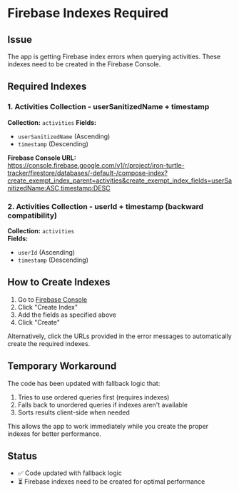 # Firebase Indexes Required

## Issue
The app is getting Firebase index errors when querying activities. These indexes need to be created in the Firebase Console.

## Required Indexes

### 1. Activities Collection - userSanitizedName + timestamp
**Collection:** `activities`
**Fields:**
- `userSanitizedName` (Ascending)
- `timestamp` (Descending)

**Firebase Console URL:**
https://console.firebase.google.com/v1/r/project/iron-turtle-tracker/firestore/databases/-default-/compose-index?create_exempt_index_parent=activities&create_exempt_index_fields=userSanitizedName:ASC,timestamp:DESC

### 2. Activities Collection - userId + timestamp (backward compatibility)
**Collection:** `activities`  
**Fields:**
- `userId` (Ascending)
- `timestamp` (Descending)

## How to Create Indexes

1. Go to [Firebase Console](https://console.firebase.google.com/project/iron-turtle-tracker/firestore/indexes)
2. Click "Create Index"
3. Add the fields as specified above
4. Click "Create"

Alternatively, click the URLs provided in the error messages to automatically create the required indexes.

## Temporary Workaround

The code has been updated with fallback logic that:
1. Tries to use ordered queries first (requires indexes)
2. Falls back to unordered queries if indexes aren't available
3. Sorts results client-side when needed

This allows the app to work immediately while you create the proper indexes for better performance.

## Status

- ✅ Code updated with fallback logic
- ⏳ Firebase indexes need to be created for optimal performance